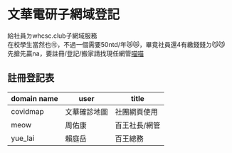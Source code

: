 # 文華電研子網域登記

給社員ㄉwhcsc.club子網域服務<br>
在校學生當然也🉑，不過一個需要50ntd/年😿😿，畢竟社員還4有繳錢錢ㄉ😼😼<br>
先搶先贏na，要註冊/登記/搬家請找現任網管[喵喵](https://www.instagram.com/kevin_rzx135/)

## 註冊登記表
| domain name  | user | title    | 
| -------- | --------     | -------- |
| covidmap | 文華確診地圖  |  社團網頁使用 |
| meow     | 周佑康        |    百王社長/網管      |
| yue_lai  | 賴庭岳        |  百王總務 |
